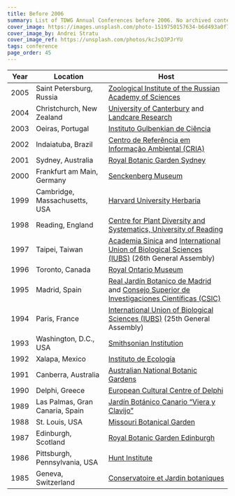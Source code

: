 ```yaml
---
title: Before 2006
summary: List of TDWG Annual Conferences before 2006. No archived content is available for these conferences.
cover_image: https://images.unsplash.com/photo-1519750157634-b6d493a0f77c
cover_image_by: Andrei Stratu
cover_image_ref: https://unsplash.com/photos/kcJsQ3PJrYU
tags: conference
page_order: 45
---
```


Year | Location | Host
--- | --- | ---
2005 | Saint Petersburg, Russia | [Zoological Institute of the Russian Academy of Sciences](https://www.zin.ru/conferences/tdwg/)
2004 | Christchurch, New Zealand | [University of Canterbury](http://www.canterbury.ac.nz/) and [Landcare Research](https://www.landcareresearch.co.nz/)
2003 | Oeiras, Portugal | [Instituto Gulbenkian de Ciência](http://www.igc.gulbenkian.pt/)
2002 | Indaiatuba, Brazil | [Centro de Referência em Informação Ambiental (CRIA)](http://www.cria.org.br/)
2001 | Sydney, Australia | [Royal Botanic Garden Sydney](https://www.rbgsyd.nsw.gov.au/)
2000 | Frankfurt am Main, Germany | [Senckenberg Museum](http://www.senckenberg.de/)
1999 | Cambridge, Massachusetts, USA | [Harvard University Herbaria](https://huh.harvard.edu/)
1998 | Reading, England | [Centre for Plant Diversity and Systematics, University of Reading](http://www.reading.ac.uk/biologicalsciences/research/environmentalbiology/biosci-plantdiversity.aspx)
1997 | Taipei, Taiwan | [Academia Sinica](https://www.sinica.edu.tw/en) and [International Union of Biological Sciences (IUBS)](http://www.iubs.org/) (26th General Assembly)
1996 | Toronto, Canada | [Royal Ontario Museum](https://www.rom.on.ca/en)
1995 | Madrid, Spain | [Real Jardín Botanico de Madrid](http://www.rjb.csic.es/) and [Consejo Superior de Investigaciones Científicas (CSIC)](http://www.csic.es/)
1994 | Paris, France | [International Union of Biological Sciences (IUBS)](http://www.iubs.org/) (25th General Assembly)
1993 | Washington, D.C., USA | [Smithsonian Institution](https://www.si.edu/)
1992 | Xalapa, Mexico | [Instituto de Ecología](http://www.inecol.mx/)
1991 | Canberra, Australia | [Australian National Botanic Gardens](https://www.anbg.gov.au/gardens/)
1990 | Delphi, Greece | [European Cultural Centre of Delphi](https://www.eccd.gr/en/)
1989 | Las Palmas, Gran Canaria, Spain | [Jardín Botánico Canario “Viera y Clavijo”](http://www.jardincanario.org/)
1988 | St. Louis, USA | [Missouri Botanical Garden](http://www.missouribotanicalgarden.org/)
1987 | Edinburgh, Scotland | [Royal Botanic Garden Edinburgh](http://www.rbge.org.uk/)
1986 | Pittsburgh, Pennsylvania, USA | [Hunt Institute](http://www.huntbotanical.org/)
1985 | Geneva, Switzerland | [Conservatoire et Jardin botaniques](http://www.ville-ge.ch/cjb/)
